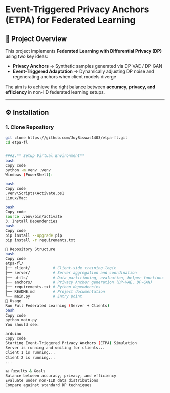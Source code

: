 # Event-Triggered Privacy Anchors (ETPA) for Federated Learning

## 📌 Project Overview
This project implements **Federated Learning with Differential Privacy (DP)** using two key ideas:

- **Privacy Anchors** → Synthetic samples generated via DP-VAE / DP-GAN  
- **Event-Triggered Adaptation** → Dynamically adjusting DP noise and regenerating anchors when client models diverge  

The aim is to achieve the right balance between **accuracy, privacy, and efficiency** in non-IID federated learning setups.

---

## ⚙️ Installation

### 1. Clone Repository
```bash
git clone https://github.com/JoyBiswas1403/etpa-fl.git
cd etpa-fl


###2.** Setup Virtual Environment**
bash
Copy code
python -m venv .venv
Windows (PowerShell):

bash
Copy code
.venv\Scripts\Activate.ps1
Linux/Mac:

bash
Copy code
source .venv/bin/activate
3. Install Dependencies
bash
Copy code
pip install --upgrade pip
pip install -r requirements.txt

📂 Repository Structure
bash
Copy code
etpa-fl/
├── client/          # Client-side training logic
├── server/          # Server aggregation and coordination
├── utils/           # Data partitioning, evaluation, helper functions
├── anchors/         # Privacy Anchor generation (DP-VAE, DP-GAN)
├── requirements.txt # Python dependencies
├── README.md        # Project documentation
└── main.py          # Entry point
🚀 Usage
Run Full Federated Learning (Server + Clients)
bash
Copy code
python main.py
You should see:

arduino
Copy code
Starting Event-Triggered Privacy Anchors (ETPA) Simulation
Server is running and waiting for clients...
Client 1 is running...
Client 2 is running...
...

📊 Results & Goals
Balance between accuracy, privacy, and efficiency
Evaluate under non-IID data distributions
Compare against standard DP techniques
